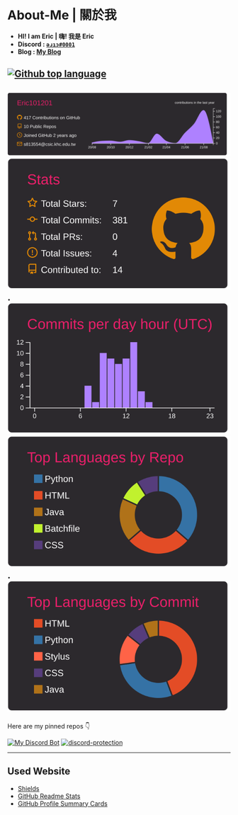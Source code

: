 # About-Me | 關於我
- **HI! I am Eric | 嗨! 我是 Eric**
- **Discord : [`ǝɹıɔ#0001`](https://discordapp.com/users/593666614717841419)**
- **Blog : [My Blog](https://eric-wu.tk)**

[![Github top language](https://img.shields.io/github/languages/top/Eric101201/dc-bot?style=for-the-badge)](https://github.com/Eric101201/My-discord-bot)
---

[![](https://raw.githubusercontent.com/Eric101201/github-profile-summary-cards/master/profile-summary-card-output/monokai/0-profile-details.svg)](https://github.com/Eric101201)
[![](https://raw.githubusercontent.com/Eric101201/github-profile-summary-cards/master/profile-summary-card-output/monokai/3-stats.svg)](https://github.com/Eric101201) .[![](https://raw.githubusercontent.com/Eric101201/github-profile-summary-cards/master/profile-summary-card-output/monokai/4-productive-time.svg)](https://github.com/Eric101201/My-discord-bot)
[![](https://raw.githubusercontent.com/Eric101201/github-profile-summary-cards/master/profile-summary-card-output/monokai/1-repos-per-language.svg)](https://github.com/Eric101201) .[![](https://raw.githubusercontent.com/Eric101201/github-profile-summary-cards/master/profile-summary-card-output/monokai/2-most-commit-language.svg)](https://github.com/Eric101201)
---
Here are my pinned repos 👇

[![My Discord Bot](https://github-readme-stats-two-smoky.vercel.app/api/pin/?username=Eric101201&repo=My-discord-bot&show_icons=true&bg_color=23272A&title_color=FF73F1&text_color=FFC0CB&icon_color=9B84EE&count_private=true&include_all_commits=true&border_color=9B84EE&border_radius=10)](https://github.com/Eric101201/My-discord-bot)
[![discord-protection](https://github-readme-stats-two-smoky.vercel.app/api/pin/?username=Eric101201&repo=discord-protection&show_icons=true&bg_color=23272A&title_color=FF73F1&text_color=FFC0CB&icon_color=9B84EE&count_private=true&include_all_commits=true&border_color=9B84EE&border_radius=10)](https://github.com/Eric101201/discord-protection)

---
## Used Website
- [Shields](https://shields.io/)
- [GitHub Readme Stats](https://github.com/anuraghazra/github-readme-stats)
- [GitHub Profile Summary Cards](https://github.com/vn7n24fzkq/github-profile-summary-cards)
